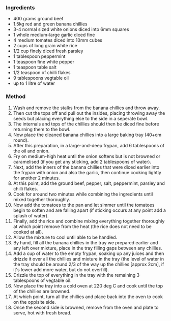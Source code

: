 ### Ingredients

* 400 grams ground beef
* 1.5kg red and green banana chillies
* 3-4 normal sized white onions diced into 6mm squares
* 1 whole medium-large garlic diced fine
* 4 medium tomates diced into 10mm cubes
* 2 cups of long grain white rice
* 1/2 cup finely diced fresh parsley
* 1 tablespoon peppermint
* 1 teaspoon fine white pepper
* 1 teaspoon table salt
* 1/2 teaspoon of chilli flakes
* 9 tablespoons vegtable oil
* up to 1 litre of water


### Method

1. Wash and remove the stalks from the banana chillies and throw away.
1. Then cut the tops off and pull out the insides, placing throwing away the seeds but placing everything else to the side in a seperate bowl.
1. The internals and tops of the chillies should then be diced fine before returning them to the bowl.
1. Now place the cleaned banana chillies into a large baking tray (40+cm round).
1. After this preparation, in a large-and-deep frypan, add 6 tablespoons of the oil and onion.
1. Fry on medium-high heat until the onion softens but is not browned or caramelised (if you get any sticking, add 2 tablespoons of water).
1. Next, add the inners of the banana chillies that were diced earlier into the frypan with onion and also the garlic, then continue cooking lightly for another 2 minutes.
1. At this point, add the ground beef, pepper, salt, peppermint, parsley and chilli flakes.
1. Cook for around two minutes while combining the ingredients until mixed together thoroughly.
1. Now add the tomatoes to the pan and let simmer until the tomatoes begin to soften and are falling apart (if sticking occurs at any point add a splash of water).
1. Finally, add the rice and combine mixing everything together thoroughly at which point remove from the heat (the rice does not need to be cooked at all).
1. Allow the mixture to cool until able to be handled.
1. By hand, fill all the banana chillies in the tray we prepared earlier and any left over mixture, place in the tray filling gaps between any chillies.
1. Add a cup of water to the empty frypan, soaking up any juices and then drizzle it over all the chillies and mixture in the tray (the level of water in the tray should be around 2/3 of the way up the chillies [approx 2cm], if it's lower add more water, but do not overfill).
1. Drizzle the top of everything in the tray with the remaining 3 tablespoons of vegtable oil.
1. Now place the tray into a cold oven at 220 deg C and cook until the top of the chillies are browned.
1. At which point, turn all the chillies and place back into the oven to cook on the oppisite side.
1. Once the second side is browned, remove from the oven and plate to serve, hot with fresh bread.
